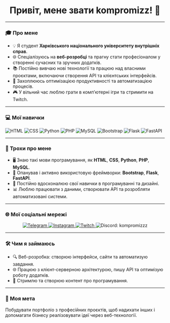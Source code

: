 <h1 align="center">Привіт, мене звати kompromizz! 👋</h1>

---

### 🎓 Про мене
- 💡 Я студент **Харківського національного університету внутрішніх справ**.
- 🌐 Спеціалізуюсь на **веб-розробці** та прагну стати професіоналом у створенні сучасних та зручних додатків.
- 📚 Постійно вивчаю нові технології та працюю над власними проєктами, включаючи створення API та клієнтських інтерфейсів.
- 🔧 Захоплююсь оптимізацією продуктивності та автоматизацією процесів.
- 🎮 У вільний час люблю грати в комп’ютерні ігри та стримити на Twitch.

---

### 💻 Мої навички
<p>
  <img src="https://img.shields.io/badge/HTML-E34F26?style=flat-square&logo=html5&logoColor=white" alt="HTML" />
  <img src="https://img.shields.io/badge/CSS-1572B6?style=flat-square&logo=css3&logoColor=white" alt="CSS" />
  <img src="https://img.shields.io/badge/Python-3776AB?style=flat-square&logo=python&logoColor=white" alt="Python" />
  <img src="https://img.shields.io/badge/PHP-777BB4?style=flat-square&logo=php&logoColor=white" alt="PHP" />
  <img src="https://img.shields.io/badge/MySQL-4479A1?style=flat-square&logo=mysql&logoColor=white" alt="MySQL" />
  <img src="https://img.shields.io/badge/Bootstrap-7952B3?style=flat-square&logo=bootstrap&logoColor=white" alt="Bootstrap" />
  <img src="https://img.shields.io/badge/Flask-000000?style=flat-square&logo=flask&logoColor=white" alt="Flask" />
  <img src="https://img.shields.io/badge/FastAPI-009688?style=flat-square&logo=fastapi&logoColor=white" alt="FastAPI" />
</p>

---

### 🌟 Трохи про мене
- 🖥️ Знаю такі мови програмування, як **HTML**, **CSS**, **Python**, **PHP**, **MySQL**.
- 📖 Опанував і активно використовую фреймворки: **Bootstrap**, **Flask**, **FastAPI**.
- 🚀 Постійно вдосконалюю свої навички в програмуванні та дизайні.
- 📊 Люблю працювати з даними, створювати API та розробляти автоматизовані системи.

---

### 🌐 Мої соціальні мережі
<p align="center">
  <a href="https://t.me/kompromizz" target="_blank">
    <img src="https://img.shields.io/badge/Telegram-26A5E4?style=for-the-badge&logo=telegram&logoColor=white" alt="Telegram" />
  </a>
  <a href="https://www.instagram.com/808vvss/" target="_blank">
    <img src="https://img.shields.io/badge/Instagram-E4405F?style=for-the-badge&logo=instagram&logoColor=white" alt="Instagram" />
  </a>
  <a href="https://www.twitch.tv/kompromizz" target="_blank">
    <img src="https://img.shields.io/badge/Twitch-9146FF?style=for-the-badge&logo=twitch&logoColor=white" alt="Twitch" />
  </a>
  <img src="https://img.shields.io/badge/Discord-5865F2?style=for-the-badge&logo=discord&logoColor=white" alt="Discord: kompromizzz" />
</p>

---

### 🛠️ Чим я займаюсь
- 🔍 Веб-розробка: створюю інтерфейси, сайти та автоматизую завдання.
- 🌐 Працюю з клієнт-серверною архітектурою, пишу API та оптимізую роботу додатків.
- 📌 Стримлю та створюю контент про програмування.

---

### 🚀 Моя мета
Побудувати портфоліо з професійних проєктів, щоб надихати інших і допомагати бізнесу реалізовувати ідеї через веб-технології.
